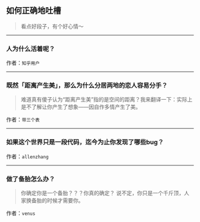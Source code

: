 ## 如何正确地吐槽

> 看点好段子，有个好心情～


 
---

### 人为什么活着呢？

> 


作者：`知乎用户`

---

### 既然「距离产生美」，那么为什么分居两地的恋人容易分手？

> 难道真有傻子认为“距离产生美”指的是空间的距离？我来翻译一下：实际上是不了解让你产生了想象——因自作多情产生了美。


作者：`带三个表`

---

### 如果这个世界只是一段代码，迄今为止你发现了哪些bug？

> 


作者：`allenzhang`

---

### 做了备胎怎么办？

> 你确定你是一个备胎？？？你真的确定？
> 说不定，你只是一个千斤顶，人家换备胎的时候才需要你。


作者：`venus`